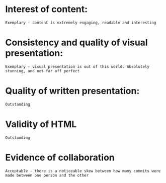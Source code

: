 # Interest of content:

    Exemplary - content is extremely engaging, readable and interesting

# Consistency and quality of visual presentation:  

    Exemplary - visual presentation is out of this world. Absolutely stunning, and not far off perfect

# Quality of written presentation:

    Outstanding

# Validity of HTML

    Outstanding

# Evidence of collaboration

    Acceptable - there is a noticeable skew between how many commits were made between one person and the other
